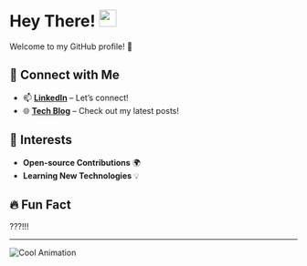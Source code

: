 # Hey There! <img src="https://media.giphy.com/media/3o6fJ9hQ59VVmaW4ck/giphy.gif" width="30" />

Welcome to my GitHub profile! 🎉

## 🌟 Connect with Me
- 📫 **[LinkedIn](https://www.linkedin.com/in/shem-aduda/)** – Let’s connect!
- 🌐 **[Tech Blog](https://aduda-shem.github.io/)** – Check out my latest posts!

## 🚀 Interests
- **Open-source Contributions** 🌍
- **Learning New Technologies** 💡

## 🔥 Fun Fact
???!!!

---

![Cool Animation](https://media.giphy.com/media/3o6fJ9hQ59VVmaW4ck/giphy.gif)
